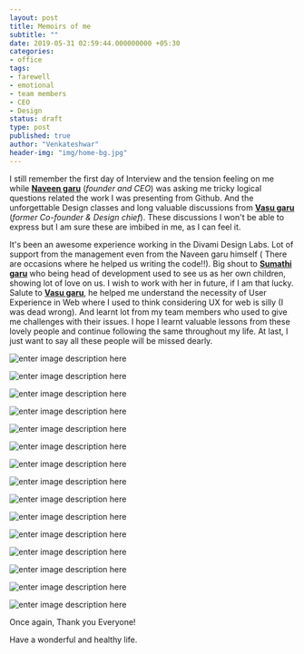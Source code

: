 ```yaml
---
layout: post
title: Memoirs of me
subtitle: ""
date: 2019-05-31 02:59:44.000000000 +05:30
categories:
- office
tags:
- farewell
- emotional
- team members
- CEO
- Design
status: draft
type: post
published: true
author: "Venkateshwar"
header-img: "img/home-bg.jpg"
---
```


I still remember the first day of Interview and the tension feeling on me while [**Naveen garu**](http://divami.com/people/naveen) (_founder and CEO_) was asking me tricky logical questions related the work I was presenting from Github. And the unforgettable Design classes and long valuable discussions from [**Vasu garu**](http://letus.design/vasuchinta/) (_former Co-founder & Design chief_). These discussions I won't be able to express but I am sure these are imbibed in me, as I can feel it.

It's been an awesome experience working in the Divami Design Labs. Lot of support from the management even from the Naveen garu himself ( There are occasions where he helped us writing the code!!). Big shout to [**Sumathi garu**](http://divami.com/people/sumathi) who being head of development used to see us as her own children, showing lot of love on us. I wish to work with her in future, if I am that lucky. Salute to [**Vasu garu**](http://letus.design/vasuchinta/), he helped me understand the necessity of User Experience in Web where I used to think considering UX for web is silly (I was dead wrong). And learnt lot from my team members who used to give me challenges with their issues. I hope I learnt valuable lessons from these lovely people and continue following the same throughout my life. At last, I just want to say all these people will be missed dearly.

![enter image description here](https://lh3.googleusercontent.com/LG1uwYI41a1hter6qsXyEipiC4Jcf1vGQ3Ea3fq_zPNMpVGiB4Bo9Cz8Af2rzJBklIpriRjvveI "Slam book")

![enter image description here](https://lh3.googleusercontent.com/NnWZdDLeee8KEzIcjyoPGe9dZm8BIRY9sssFfN2EPaUmg4BlGWRbUFBGxPRW49D7IKjKkuhBqEs "Sai's letter-1")

![enter image description here](https://lh3.googleusercontent.com/bRSikmjqrZM47L7La4Dulwzytc3oHVpJaLBcbgdVq67Beyxd8rmOqX8DIkuiY98ap1JRTR7OMS4 "Sai's letter-2")

![enter image description here](https://lh3.googleusercontent.com/YB0aAs4jbsnH5LOdxyl_sr7A-kizbYW8yAslh8oBBIfYd3iKiMLC3omCqx_ZsCtcvl5jLgQQrGs "Vidya's letter")

![enter image description here](https://lh3.googleusercontent.com/mL5xyEb409KyrzAwwCLKUFuAMvraXMye0ylSEgDTuzPPQd889Ad5rIAwccmsgTMhlq2LHYqQurQ "Shibo's letter")

![enter image description here](https://lh3.googleusercontent.com/KZrh-UwpmDIFP1MuZHhFW3QmlfUtx8hlh-zMkcoSA6FuNl0FXWnl4_SUrTNXdRy9bMKADw0eB6E "Sumathi's letter")

![enter image description here](https://lh3.googleusercontent.com/bejCW1ySzo3mSJ8fnIyVqHwyl1Lsndr6SxnCuPMOrInwnLnEvcJXWcy2M5RJQozMqH1UaaFdI50 "Anonymous's letter")

![enter image description here](https://lh3.googleusercontent.com/dbY8adgHdvhSKJPp_u0JW3t5rf-9qOMRg-p63YPRgASoYFBN5Ss5NeC75s4Yz19PnVZBHeuBz0I "Rajitha's letter")

![enter image description here](https://lh3.googleusercontent.com/EtFV_6T_aaXsRXsgJxkzsjVIO4MzCVs2SkkInQOJ5Ngl5ebkiBn_-BCZ2zlZyDC4dbEvHRdMB_8 "Sakalp's letter")

![enter image description here](https://lh3.googleusercontent.com/fca-C5cUSCmMJ44WkEZ_mgGqyyXzpYNG36GQPD76RphT12QvK9gVnykQDuc_LTQuaKVlNAiZrcI "Vivek's letter")

![enter image description here](https://lh3.googleusercontent.com/kxe5beyY-5Qz_JA0GDnS-2wAtj8w0U7BZ4XwfYfM_GZMOn-UYNa9MVlzQW9kio8jE_m-iZ_RkMw "Swathi's letter")

![enter image description here](https://lh3.googleusercontent.com/QhRZeu04qKkEBaokZ8O2JU7Af0Kb1PSaNTjjh3E_JzXEQmm2BITDWarvY8mPyW_FemmHJR60CT4 "Anonymous's letter")

![enter image description here](https://lh3.googleusercontent.com/QkNHDUCvlkWfokpFeL6DvKEmAO_GkTrwrRLTpozSCl0lqV0KOojBc6MWCa4szmJ25EQ6grtXeCY "Pavan's letter")

![enter image description here](https://lh3.googleusercontent.com/iSRsqFzsmmwT6OCs9nr8wAAQm92gUAwtHSRfSQr26VrArJimw1HAcnjIPJse34lOcApEyYy1-zo "Suresh's letter")

![enter image description here](https://lh3.googleusercontent.com/LILmZmZGclPuh5xEdX1qX442CP76KrTk2LIj_yYXSpVC8b2ej7WUfPSrtHkz5oLh8tnJ8223OUo "Maneesha's letter")


Once again, Thank you Everyone!

Have a wonderful and healthy life.
